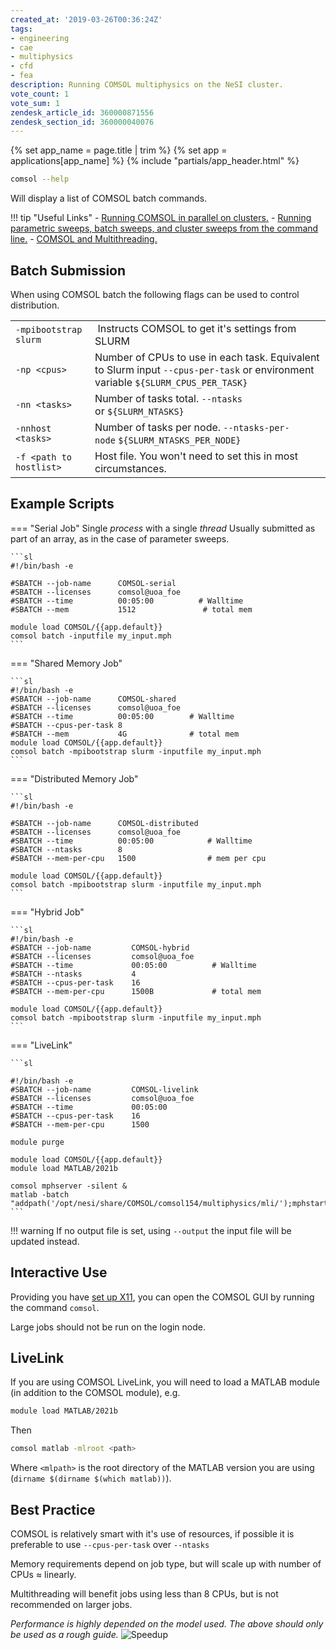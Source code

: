 ```yaml
---
created_at: '2019-03-26T00:36:24Z'
tags:
- engineering
- cae
- multiphysics
- cfd
- fea
description: Running COMSOL multiphysics on the NeSI cluster.
vote_count: 1
vote_sum: 1
zendesk_article_id: 360000871556
zendesk_section_id: 360000040076
---
```


{% set app_name = page.title | trim %}
{% set app = applications[app_name] %}
{% include "partials/app_header.html" %}

```sh
comsol --help
```

Will display a list of COMSOL batch commands.

!!! tip "Useful Links"
    - [Running COMSOL in parallel on clusters.](https://www.comsol.com/support/knowledgebase/1001/)
    - [Running parametric sweeps, batch sweeps, and cluster sweeps from the command line.](https://www.comsol.com/support/knowledgebase/1250/)
    - [COMSOL and Multithreading.](https://www.comsol.com/support/knowledgebase/1096/)

## Batch Submission

When using COMSOL batch the following flags can be used to control
distribution.

|                         |                                                                                                                                  |
|-------------------------|----------------------------------------------------------------------------------------------------------------------------------|
| `-mpibootstrap slurm`   |  Instructs COMSOL to get it's settings from SLURM                                                                                |
| `-np <cpus>`            | Number of CPUs to use in each task. Equivalent to Slurm input `--cpus-per-task` or environment variable `${SLURM_CPUS_PER_TASK}` |
| `-nn <tasks>`           | Number of tasks total. `--ntasks` or `${SLURM_NTASKS}`                                                                           |
| `-nnhost <tasks>`       | Number of tasks per node. `--ntasks-per-node` `${SLURM_NTASKS_PER_NODE}`                                                         |
| `-f <path to hostlist>` | Host file. You won't need to set this in most circumstances.                                                                    |

## Example Scripts

=== "Serial Job"
    Single *process* with a single *thread*
    Usually submitted as part of an array, as in the case of parameter sweeps.

    ```sl
    #!/bin/bash -e
    
    #SBATCH --job-name      COMSOL-serial
    #SBATCH --licenses      comsol@uoa_foe
    #SBATCH --time          00:05:00          # Walltime
    #SBATCH --mem           1512               # total mem

    module load COMSOL/{{app.default}}
    comsol batch -inputfile my_input.mph
    ```

=== "Shared Memory Job"

    ```sl
    #!/bin/bash -e
    #SBATCH --job-name      COMSOL-shared
    #SBATCH --licenses      comsol@uoa_foe
    #SBATCH --time          00:05:00        # Walltime
    #SBATCH --cpus-per-task 8
    #SBATCH --mem           4G              # total mem
    module load COMSOL/{{app.default}}
    comsol batch -mpibootstrap slurm -inputfile my_input.mph 
    ```

=== "Distributed Memory Job"

    ```sl
    #!/bin/bash -e
    
    #SBATCH --job-name      COMSOL-distributed
    #SBATCH --licenses      comsol@uoa_foe
    #SBATCH --time          00:05:00            # Walltime
    #SBATCH --ntasks        8         
    #SBATCH --mem-per-cpu   1500                # mem per cpu
    
    module load COMSOL/{{app.default}}
    comsol batch -mpibootstrap slurm -inputfile my_input.mph
    ```

=== "Hybrid Job"

    ```sl
    #!/bin/bash -e
    #SBATCH --job-name         COMSOL-hybrid
    #SBATCH --licenses         comsol@uoa_foe
    #SBATCH --time             00:05:00          # Walltime
    #SBATCH --ntasks           4                 
    #SBATCH --cpus-per-task    16
    #SBATCH --mem-per-cpu      1500B             # total mem
 
    module load COMSOL/{{app.default}}
    comsol batch -mpibootstrap slurm -inputfile my_input.mph
    ```

=== "LiveLink"

    ```sl

    #!/bin/bash -e
    #SBATCH --job-name         COMSOL-livelink
    #SBATCH --licenses         comsol@uoa_foe
    #SBATCH --time             00:05:00
    #SBATCH --cpus-per-task    16
    #SBATCH --mem-per-cpu      1500
 
    module purge

    module load COMSOL/{{app.default}}
    module load MATLAB/2021b

    comsol mphserver -silent &
    matlab -batch "addpath('/opt/nesi/share/COMSOL/comsol154/multiphysics/mli/');mphstart;MyScript"
    ```

!!! warning
     If no output file is set, using `--output` the input file will be
     updated instead.

## Interactive Use

Providing you have [set up X11](../Terminal_Setup/X11_on_NeSI.md), you can
open the COMSOL GUI by running the command `comsol`.

Large jobs should not be run on the login node.

## LiveLink

If you are using COMSOL LiveLink, you will need to load a MATLAB module (in addition to the COMSOL module), e.g.

```sh
module load MATLAB/2021b
```

Then

```sh
comsol matlab -mlroot <path>
```

Where `<mlpath>` is the root directory of the MATLAB version you are using (`dirname $(dirname $(which matlab))`).

## Best Practice

COMSOL is relatively smart with it's use of resources, if possible it is
preferable to use `--cpus-per-task` over `--ntasks`

Memory requirements depend on job type, but will scale up with number of CPUs ≈ linearly.

Multithreading will benefit jobs using less than
8 CPUs, but is not recommended on larger jobs.

*Performance is highly depended on the model used. The above should only be used as a rough guide.*
![Speedup](../../assets/images/speedup_smoothed.png)
